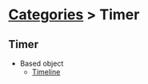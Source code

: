 # [Categories](categories.index.html) > Timer

## Timer

- Based object
  - [Timeline](rex_timeline.html)